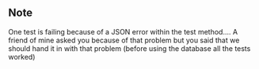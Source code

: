 ## Note

One test is failing because of a JSON error within the test method.... A friend of mine asked you because of that problem
but you said that we should hand it in with that problem (before using the database all the tests worked)
